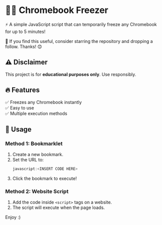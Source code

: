 # 🏴‍☠️ Chromebook Freezer  

⚡ A simple JavaScript script that can temporarily freeze any Chromebook for up to 5 minutes!  

🌟 If you find this useful, consider starring the repository and dropping a follow. Thanks! 😊  

## ⚠ Disclaimer  
This project is for **educational purposes only**. Use responsibly.  

## 🔥 Features  
✅ Freezes any Chromebook instantly  
✅ Easy to use  
✅ Multiple execution methods  

## 🚀 Usage  

### Method 1: Bookmarklet  
1. Create a new bookmark.  
2. Set the URL to:  
   ```javascript
   javascript:<INSERT CODE HERE>
3. Click the bookmark to execute!

### Method 2: Website Script
1. Add the code inside ``<script>`` tags on a website.
2. The script will execute when the page loads.

Enjoy :)
